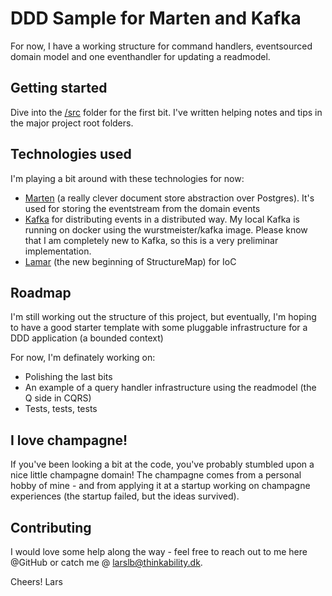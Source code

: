 # DDD Sample for Marten and Kafka
For now, I have a working structure for command handlers, eventsourced domain model and one eventhandler for updating a readmodel.


## Getting started
Dive into the [/src](src) folder for the first bit. I've written helping notes and tips in the major project root folders.

## Technologies used
I'm playing a bit around with these technologies for now:
* [Marten](http://jasperfx.github.io/marten/) (a really clever document store abstraction over Postgres). It's used for storing the eventstream from the domain events
* [Kafka](https://github.com/confluentinc/confluent-kafka-dotnet/) for distributing events in a distributed way. My local Kafka is running on docker using the wurstmeister/kafka image. Please know that I am completely new to Kafka, so this is a very preliminar implementation.
* [Lamar](https://jasperfx.github.io/lamar/) (the new beginning of StructureMap) for IoC

## Roadmap
I'm still working out the structure of this project, but eventually, I'm hoping to have a good starter template with some pluggable infrastructure for a DDD application (a bounded context)

For now, I'm definately working on:
* Polishing the last bits
* An example of a query handler infrastructure using the readmodel (the Q side in CQRS)
* Tests, tests, tests

## I love champagne!
If you've been looking a bit at the code, you've probably stumbled upon a nice little champagne domain! The champagne comes from a personal hobby of mine - and from applying it at a startup working on champagne experiences (the startup failed, but the ideas survived).

## Contributing
I would love some help along the way - feel free to reach out to me here @GitHub or catch me @ larslb@thinkability.dk.

Cheers!
Lars
